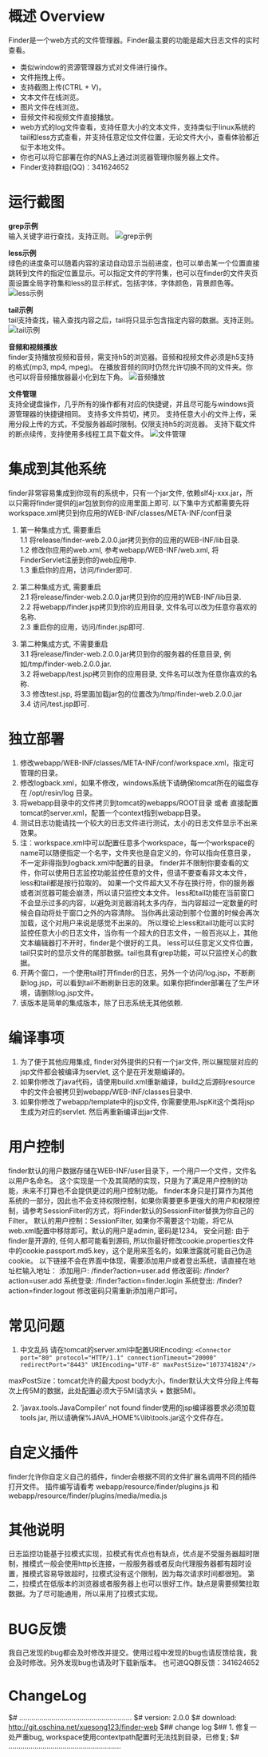 概述 Overview
==================

Finder是一个web方式的文件管理器。Finder最主要的功能是超大日志文件的实时查看。

* 类似window的资源管理器方式对文件进行操作。
* 文件拖拽上传。
* 支持截图上传(CTRL + V)。
* 文本文件在线浏览。
* 图片文件在线浏览。
* 音频文件和视频文件直接播放。
* web方式的log文件查看，支持任意大小的文本文件，支持类似于linux系统的tail和less方式查看，并支持任意定位文件位置，无论文件大小，查看体验都近似于本地文件。
* 你也可以将它部署在你的NAS上通过浏览器管理你服务器上文件。
* Finder支持群组(QQ)：341624652

运行截图
=================
 **grep示例**  
输入关键字进行查找，支持正则。
![grep示例](http://git.oschina.net/uploads/images/2017/0107/165229_72067217_615195.jpeg "grep示例")

 **less示例**  
绿色的进度条可以随着内容的滚动自动显示当前进度，也可以单击某一个位置直接跳转到文件的指定位置显示。可以指定文件的字符集，也可以在finder的文件夹页面设置全局字符集和less的显示样式，包括字体，字体颜色，背景颜色等。
![less示例](http://git.oschina.net/uploads/images/2017/0107/170241_971f549f_615195.jpeg "less示例")

 **tail示例**  
tail支持查找，输入查找内容之后，tail将只显示包含指定内容的数据。支持正则。
![tail示例](http://git.oschina.net/uploads/images/2017/0107/170323_36bcb06d_615195.jpeg "tail示例")

 **音频和视频播放**  
finder支持播放视频和音频，需支持h5的浏览器。音频和视频文件必须是h5支持的格式(mp3, mp4, mpeg)。
在播放音频的同时仍然允许切换不同的文件夹。你也可以将音频播放器最小化到左下角。
![音频播放](http://git.oschina.net/uploads/images/2016/1013/001204_7d139006_615195.jpeg "音频播放")

 **文件管理**  
支持全键盘操作，几乎所有的操作都有对应的快捷键，并且尽可能与windows资源管理器的快捷键相同。
支持多文件剪切，拷贝。
支持任意大小的文件上传，采用分段上传的方式，不受服务器超时限制。仅限支持h5的浏览器。
支持下载文件的断点续传，支持使用多线程工具下载文件。
![文件管理](http://git.oschina.net/uploads/images/2016/1013/001214_cdc0ae21_615195.jpeg "文件管理")

集成到其他系统
=================
finder非常容易集成到你现有的系统中，只有一个jar文件, 依赖slf4j-xxx.jar，所以只需将finder提供的jar包放到你的应用里面上即可. 
以下集中方式都需要先将workspace.xml拷贝到你应用的WEB-INF/classes/META-INF/conf目录
1. 第一种集成方式, 需要重启  
1.1 将release/finder-web.2.0.0.jar拷贝到你的应用的WEB-INF/lib目录.  
1.2 修改你应用的web.xml, 参考webapp/WEB-INF/web.xml, 将FinderServlet注册到你的web应用中.  
1.3 重启你的应用，访问/finder即可.  

2. 第二种集成方式, 需要重启  
2.1 将release/finder-web.2.0.0.jar拷贝到你的应用的WEB-INF/lib目录.  
2.2 将webapp/finder.jsp拷贝到你的应用目录, 文件名可以改为任意你喜欢的名称.  
2.3 重启你的应用，访问/finder.jsp即可.  

3. 第二种集成方式, 不需要重启  
3.1 将release/finder-web.2.0.0.jar拷贝到你的服务器的任意目录, 例如/tmp/finder-web.2.0.0.jar.  
3.2 将webapp/test.jsp拷贝到你的应用目录, 文件名可以改为任意你喜欢的名称.  
3.3 修改test.jsp, 将里面加载jar包的位置改为/tmp/finder-web.2.0.0.jar  
3.4 访问/test.jsp即可.  

独立部署
=================
1. 修改webapp/WEB-INF/classes/META-INF/conf/workspace.xml，指定可管理的目录。
2. 修改logback.xml，如果不修改，windows系统下请确保tomcat所在的磁盘存在 /opt/resin/log 目录。
3. 将webapp目录中的文件拷贝到tomcat的webapps/ROOT目录 或者 直接配置tomcat的server.xml，配置一个context指到webapp目录。
4. 测试日志功能请找一个较大的日志文件进行测试，太小的日志文件显示不出来效果。
5. 注：workspace.xml中可以配置任意多个workspace，每一个workspace的name可以随便指定一个名字，文件夹也是自定义的，你可以指向任意目录，不一定非得指到logback.xml中配置的目录。
    finder并不限制你要查看的文件，你可以使用日志监控功能监控任意的文件，但请不要查看非文本文件，less和tail都是按行拉取的。
    如果一个文件超大又不存在换行符，你的服务器或者浏览器可能会崩溃，所以请只监控文本文件。
    less和tail功能在当前窗口不会显示过多的内容，以避免浏览器消耗太多内存，当内容超过一定数量的时候会自动将处于窗口之外的内容清除。
    当你再此滚动到那个位置的时候会再次加载，这个对用户来说是感觉不出来的。
    所以理论上less和tail功能可以实时监控任意大小的日志文件，当你有一个超大的日志文件，一般百兆以上，其他文本编辑器打不开时，finder是个很好的工具。
    less可以任意定义文件位置，tail只实时的显示文件的尾部数据。tail也具有grep功能，可以只监控关心的数据。
7. 开两个窗口，一个使用tail打开finder的日志，另外一个访问/log.jsp，不断刷新log.jsp，可以看到tail不断刷新日志的效果。如果你把finder部署在了生产环境，请删除log.jsp文件。
8. 该版本是简单的集成版本，除了日志系统无其他依赖. 

编译事项
=================
1. 为了便于其他应用集成, finder对外提供的只有一个jar文件, 所以展现层对应的jsp文件都会被编译为servlet, 这个是在开发期编译的。
2. 如果你修改了java代码，请使用build.xml重新编译，build之后源码resource中的文件会被拷贝到webapp/WEB-INF/classes目录中.
3. 如果你修改了webapp/template中的jsp文件, 你需要使用JspKit这个类将jsp生成为对应的servlet. 然后再重新编译出jar文件.

用户控制
=================
finder默认的用户数据存储在WEB-INF/user目录下，一个用户一个文件，文件名以用户名命名。
这个实现是一个及其简陋的实现，只是为了满足用户控制的功能，未来不打算也不会提供更过的用户控制功能。
finder本身只是打算作为其他系统的一部分，因此也不会支持权限控制，如果你需要更多更强大的用户和权限控制，请参考SessionFilter的方式，将Finder默认的SessionFilter替换为你自己的Filter。
默认的用户控制：SessionFilter, 如果你不需要这个功能，将它从web.xml配置中移除即可。默认的用户是admin, 密码是1234。
安全问题: 由于finder是开源的, 任何人都可能看到源码, 所以你最好修改cookie.properties文件中的cookie.passport.md5.key，这个是用来签名的，如果泄露就可能自己伪造cookie。
以下链接不会在界面中体现，需要添加用户或者登出系统，请直接在地址栏输入地址：
添加用户: /finder?action=user.add
修改密码: /finder?action=user.add
系统登录: /finder?action=finder.login
系统登出: /finder?action=finder.logout
修改密码只需重新添加用户即可。

常见问题
=================
1. 中文乱码
请在tomcat的server.xml中配置URIEncoding:
``
<Connector port="80" protocol="HTTP/1.1"
    connectionTimeout="20000"
    redirectPort="8443" URIEncoding="UTF-8" maxPostSize="1073741824"/>
``

maxPostSize：tomcat允许的最大post body大小，finder默认大文件分段上传每次上传5M的数据，此处配置必须大于5M(请求头 + 数据5M)。

2. 'javax.tools.JavaCompiler' not found
   finder使用的jsp编译器要求必须加载tools.jar, 所以请确保%JAVA_HOME%\lib\tools.jar这个文件存在。

自定义插件
=================
finder允许你自定义自己的插件，finder会根据不同的文件扩展名调用不同的插件打开文件。
插件编写请看考 webapp/resource/finder/plugins.js 和 webapp/resource/finder/plugins/media/media.js

其他说明
=================
日志监控功能基于拉模式实现，拉模式有优点也有缺点，优点是不受服务器超时限制，推模式一般会使用http长连接，一般服务器或者反向代理服务器都有超时设置，推模式容易导致超时，拉模式没有这个限制，因为每次请求时间都很短。
第二，拉模式在低版本的浏览器或者服务器上也可以很好工作。缺点是需要频繁拉取数据。为了尽可能通用，所以采用了拉模式实现。

BUG反馈
=================
我自己发现的bug都会及时修改并提交。使用过程中发现的bug也请反馈给我，我会及时修改。另外发现bug也请及时下载新版本。
也可进QQ群反馈：341624652

ChangeLog
=================
$# ........................................................
$# version: 2.0.0
$# download: http://git.oschina.net/xuesong123/finder-web
$## change log
$## 1. 修复一处严重bug, workspace使用contextpath配置时无法找到目录，已修复;
$# ........................................................

